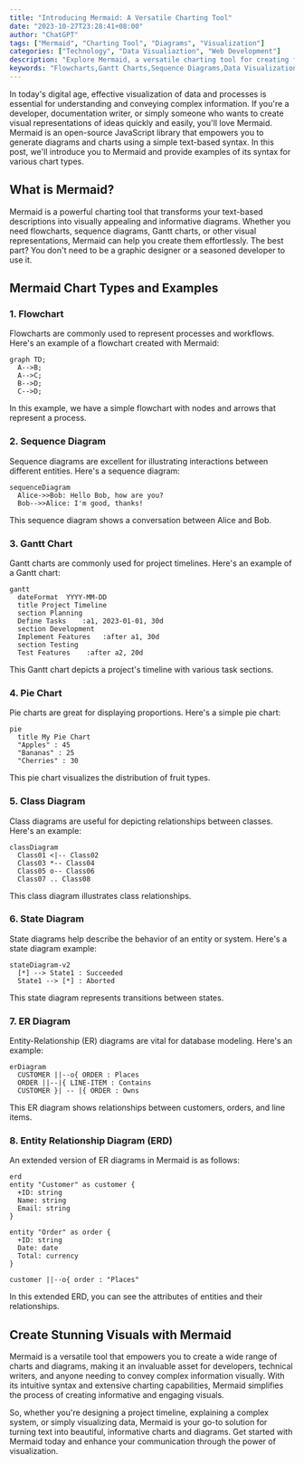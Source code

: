 ```yaml
---
title: "Introducing Mermaid: A Versatile Charting Tool"
date: "2023-10-27T23:28:41+08:00"
author: "ChatGPT"
tags: ["Mermaid", "Charting Tool", "Diagrams", "Visualization"]
categories: ["Technology", "Data Visualiaztion", "Web Development"]
description: "Explore Mermaid, a versatile charting tool for creating flowcharts, Gantt charts, and more with a simple text-based syntax."
keywords: "Flowcharts,Gantt Charts,Sequence Diagrams,Data Visualization,JavaScript Library"
---
```


In today's digital age, effective visualization of data and processes is essential for understanding and conveying complex information. If you're a developer, documentation writer, or simply someone who wants to create visual representations of ideas quickly and easily, you'll love Mermaid. Mermaid is an open-source JavaScript library that empowers you to generate diagrams and charts using a simple text-based syntax. In this post, we'll introduce you to Mermaid and provide examples of its syntax for various chart types.

## What is Mermaid?

Mermaid is a powerful charting tool that transforms your text-based descriptions into visually appealing and informative diagrams. Whether you need flowcharts, sequence diagrams, Gantt charts, or other visual representations, Mermaid can help you create them effortlessly. The best part? You don't need to be a graphic designer or a seasoned developer to use it.

## Mermaid Chart Types and Examples

### 1. Flowchart

Flowcharts are commonly used to represent processes and workflows. Here's an example of a flowchart created with Mermaid:

```mermaid
graph TD;
  A-->B;
  A-->C;
  B-->D;
  C-->D;
```

In this example, we have a simple flowchart with nodes and arrows that represent a process.

### 2. Sequence Diagram

Sequence diagrams are excellent for illustrating interactions between different entities. Here's a sequence diagram:

```mermaid
sequenceDiagram
  Alice->>Bob: Hello Bob, how are you?
  Bob-->>Alice: I'm good, thanks!
```

This sequence diagram shows a conversation between Alice and Bob.

### 3. Gantt Chart

Gantt charts are commonly used for project timelines. Here's an example of a Gantt chart:

```mermaid
gantt
  dateFormat  YYYY-MM-DD
  title Project Timeline
  section Planning
  Define Tasks    :a1, 2023-01-01, 30d
  section Development
  Implement Features   :after a1, 30d
  section Testing
  Test Features    :after a2, 20d
```

This Gantt chart depicts a project's timeline with various task sections.

### 4. Pie Chart

Pie charts are great for displaying proportions. Here's a simple pie chart:

```mermaid
pie
  title My Pie Chart
  "Apples" : 45
  "Bananas" : 25
  "Cherries" : 30
```

This pie chart visualizes the distribution of fruit types.

### 5. Class Diagram

Class diagrams are useful for depicting relationships between classes. Here's an example:

```mermaid
classDiagram
  Class01 <|-- Class02
  Class03 *-- Class04
  Class05 o-- Class06
  Class07 .. Class08
```

This class diagram illustrates class relationships.

### 6. State Diagram

State diagrams help describe the behavior of an entity or system. Here's a state diagram example:

```mermaid
stateDiagram-v2
  [*] --> State1 : Succeeded
  State1 --> [*] : Aborted
```

This state diagram represents transitions between states.

### 7. ER Diagram

Entity-Relationship (ER) diagrams are vital for database modeling. Here's an example:

```mermaid
erDiagram
  CUSTOMER ||--o{ ORDER : Places
  ORDER ||--|{ LINE-ITEM : Contains
  CUSTOMER }| -- |{ ORDER : Owns
```

This ER diagram shows relationships between customers, orders, and line items.

### 8. Entity Relationship Diagram (ERD)

An extended version of ER diagrams in Mermaid is as follows:

```mermaid
erd
entity "Customer" as customer {
  +ID: string
  Name: string
  Email: string
}

entity "Order" as order {
  +ID: string
  Date: date
  Total: currency
}

customer ||--o{ order : "Places"
```

In this extended ERD, you can see the attributes of entities and their relationships.

## Create Stunning Visuals with Mermaid

Mermaid is a versatile tool that empowers you to create a wide range of charts and diagrams, making it an invaluable asset for developers, technical writers, and anyone needing to convey complex information visually. With its intuitive syntax and extensive charting capabilities, Mermaid simplifies the process of creating informative and engaging visuals.

So, whether you're designing a project timeline, explaining a complex system, or simply visualizing data, Mermaid is your go-to solution for turning text into beautiful, informative charts and diagrams. Get started with Mermaid today and enhance your communication through the power of visualization.
